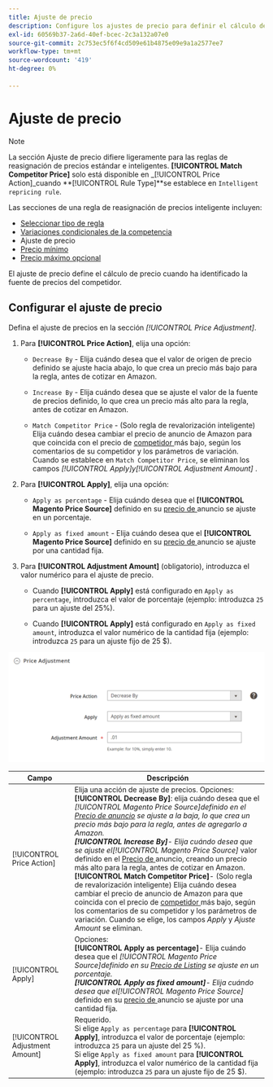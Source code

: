 ```yaml
---
title: Ajuste de precio
description: Configure los ajustes de precio para definir el cálculo de precio cuando haya identificado el origen de precio del competidor de Amazon.
exl-id: 60569b37-2a6d-40ef-bcec-2c3a132a07e0
source-git-commit: 2c753ec5f6f4cd509e61b4875e09e9a1a2577ee7
workflow-type: tm+mt
source-wordcount: '419'
ht-degree: 0%

---
```


# Ajuste de precio

>[!NOTE]
>
>La sección Ajuste de precio difiere ligeramente para las reglas de reasignación de precios estándar e inteligentes. **[!UICONTROL Match Competitor Price]** solo está disponible en  _[!UICONTROL Price Action]_cuando **[!UICONTROL Rule Type]**se establece en  `Intelligent repricing rule`.

Las secciones de una regla de reasignación de precios inteligente incluyen:

- [Seleccionar tipo de regla](./intelligent-repricing-rules.md)
- [Variaciones condicionales de la competencia](./competitor-conditional-variances.md)
- Ajuste de precio
- [Precio mínimo](./floor-price.md)
- [Precio máximo opcional](./optional-ceiling-price.md)

El ajuste de precio define el cálculo de precio cuando ha identificado la fuente de precios del competidor.

## Configurar el ajuste de precio

Defina el ajuste de precios en la sección _[!UICONTROL Price Adjustment]_.

1. Para **[!UICONTROL Price Action]**, elija una opción:

   - `Decrease By` - Elija cuándo desea que el valor de origen de precio definido se ajuste hacia abajo, lo que crea un precio más bajo para la regla, antes de cotizar en Amazon.

   - `Increase By` - Elija cuándo desea que se ajuste el valor de la fuente de precios definido, lo que crea un precio más alto para la regla, antes de cotizar en Amazon.

   - `Match Competitor Price` - (Solo regla de revalorización inteligente) Elija cuándo desea cambiar el precio de anuncio de Amazon para que coincida con el precio de  [competidor ](./lowest-competitor-pricing.md) más bajo, según los comentarios de su competidor y los parámetros de variación. Cuando se establece en `Match Competitor Price`, se eliminan los campos _[!UICONTROL Apply]_y_[!UICONTROL Adjustment Amount]_ .

1. Para **[!UICONTROL Apply]**, elija una opción:

   - `Apply as percentage` - Elija cuándo desea que el  **[!UICONTROL Magento Price Source]** definido en su  [precio de ](./listing-price.md) anuncio se ajuste en un porcentaje.

   - `Apply as fixed amount` - Elija cuándo desea que el  **[!UICONTROL Magento Price Source]** definido en su  [precio de ](./listing-price.md) anuncio se ajuste por una cantidad fija.

1. Para **[!UICONTROL Adjustment Amount]** (obligatorio), introduzca el valor numérico para el ajuste de precio.

   - Cuando **[!UICONTROL Apply]** está configurado en `Apply as percentage`, introduzca el valor de porcentaje (ejemplo: introduzca `25` para un ajuste del 25%).

   - Cuando **[!UICONTROL Apply]** está configurado en `Apply as fixed amount`, introduzca el valor numérico de la cantidad fija (ejemplo: introduzca `25` para un ajuste fijo de 25 $).

![Regla de revalorización inteligente: ajuste de precio](assets/amazon-price-adjustment.png)

| Campo | Descripción |
|---|---|
| [!UICONTROL Price Action] | Elija una acción de ajuste de precios. Opciones:<br>**[!UICONTROL Decrease By]**: elija cuándo desea que el _[!UICONTROL Magento Price Source]_definido en el [Precio de anuncio](./listing-price.md) se ajuste a la baja, lo que crea un precio más bajo para la regla, antes de agregarlo a Amazon.<br>**[!UICONTROL Increase By]**- Elija cuándo desea que se ajuste el_[!UICONTROL Magento Price Source]_ valor definido en el  [Precio de ](./listing-price.md) anuncio, creando un precio más alto para la regla, antes de cotizar en Amazon.<br>**[!UICONTROL Match Competitor Price]**- (Solo regla de revalorización inteligente) Elija cuándo desea cambiar el precio de anuncio de Amazon para que coincida con el precio de  [competidor ](./lowest-competitor-pricing.md) más bajo, según los comentarios de su competidor y los parámetros de variación. Cuando se elige, los campos _Apply_ y _Ajuste Amount_ se eliminan. |
| [!UICONTROL Apply] | Opciones:<br>**[!UICONTROL Apply as percentage]**- Elija cuándo desea que el _[!UICONTROL Magento Price Source]_definido en su [Precio de Listing](./listing-price.md) se ajuste en un porcentaje.<br>**[!UICONTROL Apply as fixed amount]**- Elija cuándo desea que el_[!UICONTROL Magento Price Source]_ definido en su  [precio de ](./listing-price.md) anuncio se ajuste por una cantidad fija. |
| [!UICONTROL Adjustment Amount] | Requerido.<br>Si elige  `Apply as percentage` para  **[!UICONTROL Apply]**, introduzca el valor de porcentaje (ejemplo: introduzca  `25` para un ajuste del 25 %).<br>Si elige  `Apply as fixed amount` para  **[!UICONTROL Apply]**, introduzca el valor numérico de la cantidad fija (ejemplo: introduzca  `25` para un ajuste fijo de 25 $). |
